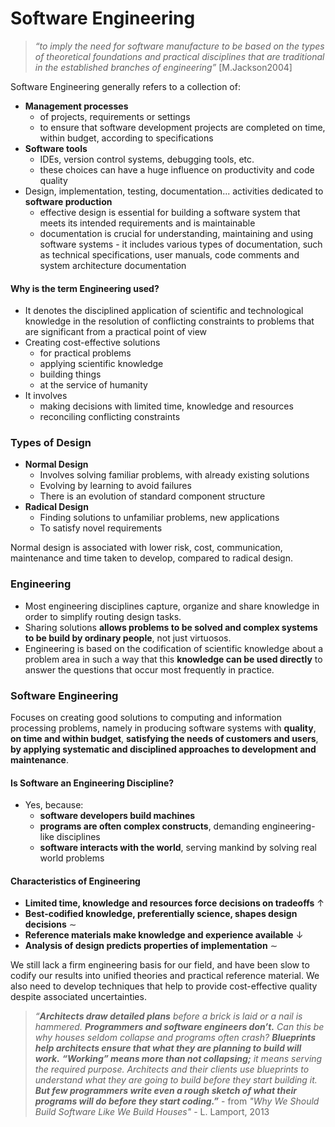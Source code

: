 # Software Engineering

> *“to imply the need for software manufacture to be based on the types of theoretical foundations and practical disciplines that are traditional in the established branches of engineering”* \[M.Jackson2004]

Software Engineering generally refers to a collection of:
- **Management processes**
	- of projects, requirements or settings
	- to ensure that software development projects are completed on time, within budget, according to specifications
- **Software tools**
	- IDEs, version control systems, debugging tools, etc.
	- these choices can have a huge influence on productivity and code quality
- Design, implementation, testing, documentation... activities dedicated to **software production**
	- effective design is essential for building a software system that meets its intended requirements and is maintainable
	- documentation is crucial for understanding, maintaining and using software systems - it includes various types of documentation, such as technical specifications, user manuals, code comments and system architecture documentation

#### Why is the term **Engineering** used?
- It denotes the disciplined application of scientific and technological knowledge in the resolution of conflicting constraints to problems that are significant from a practical point of view
- Creating cost-effective solutions
	- for practical problems
	- applying scientific knowledge
	- building things
	- at the service of humanity
- It involves
	- making decisions with limited time, knowledge and resources
	- reconciling conflicting constraints

### Types of Design
- **Normal Design**
	- Involves solving familiar problems, with already existing solutions
	- Evolving by learning to avoid failures
	- There is an evolution of standard component structure
- **Radical Design**
	- Finding solutions to unfamiliar problems, new applications
	- To satisfy novel requirements

Normal design is associated with lower risk, cost, communication, maintenance and time taken to develop, compared to radical design.

### Engineering
- Most engineering disciplines capture, organize and share knowledge in order to simplify routing design tasks.
- Sharing solutions **allows problems to be solved and complex systems to be build by ordinary people**, not just virtuosos.
- Engineering is based on the codification of scientific knowledge about a problem area in such a way that this **knowledge can be used directly** to answer the questions that occur most frequently in practice.

### Software Engineering
Focuses on creating good solutions to computing and information processing problems, namely in producing software systems with **quality**, **on time and within budget**, **satisfying the needs of customers and users**, **by applying systematic and disciplined approaches to development and maintenance**.

#### Is Software an Engineering Discipline?
- Yes, because:
	- **software developers build machines**
	- **programs are often complex constructs**, demanding engineering-like disciplines
	- **software interacts with the world**, serving mankind by solving real world problems

#### Characteristics of Engineering
- **Limited time, knowledge and resources force decisions on tradeoffs** ↑
- **Best-codified knowledge, preferentially science, shapes design decisions** ∼
- **Reference materials make knowledge and experience available** ↓
- **Analysis of design predicts properties of implementation** ∼

We still lack a firm engineering basis for our field, and have been slow to codify our results into unified theories and practical reference material. We also need to develop techniques that help to provide cost-effective quality despite associated uncertainties.

> *“**Architects draw detailed plans** before a brick is laid or a nail is hammered. **Programmers and software engineers don’t.** Can this be why houses seldom collapse and programs often crash? **Blueprints help architects ensure that what they are planning to build will work.** **“Working” means more than not collapsing;** it means serving the required purpose. Architects and their clients use blueprints to understand what they are going to build before they start building it. **But few programmers write even a rough sketch of what their programs will do before they start coding.”*** - from *"Why We Should Build Software Like We Build Houses"* - L. Lamport, 2013

